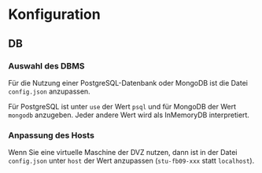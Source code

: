 # Konfiguration

## DB

### Auswahl des DBMS

Für die Nutzung einer PostgreSQL-Datenbank oder MongoDB ist die Datei `config.json` anzupassen.

Für PostgreSQL ist unter `use` der Wert `psql` und für MongoDB der Wert `mongodb` anzugeben. Jeder andere Wert wird als InMemoryDB interpretiert.

### Anpassung des Hosts

Wenn Sie eine virtuelle Maschine der DVZ nutzen, dann ist in der Datei `config.json` unter `host` der Wert anzupassen (`stu-fb09-xxx` statt `localhost`).


